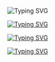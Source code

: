 ![Typing SVG](https://readme-typing-svg.demolab.com?font=Fira+Code&size=35&duration=1500&pause=500&color=08FF68&width=435&lines=%3E%F0%9F%91%8BHello%2C+I'm+Pr_;%3E%F0%9F%87%B7%F0%9F%87%BARussian+developer;from+St.Petersburg_;%3EMy+skills%3A_;%3EC%23%3A_;%3EUnity_;%3EC%23+libraries_;%3EJava%3A_;%3EJava+libraries_;%3EPython%3A_;%3EPython+libraries_;%3EPytelegrambotapi_;%3EFlask_;%3EWeb%3A_;%3EHTML_;%3ECSS_;%3ESQL%2FDBMS%3A_;%3ESQL_;%3ESQLITE_;%3EMicrosoft+Access_;%3EMy+projects+and+;links+are+below_)

<a href="https://t.me/pr_cmc"><img src="https://readme-typing-svg.demolab.com?font=Fira+Code&size=35&duration=1500&pause=42150&color=27a7e7&width=435&lines=telegram" alt="Typing SVG" /></a>

<a href="https://vk.com/pr_cmc"><img src="https://readme-typing-svg.demolab.com?font=Fira+Code&size=35&duration=1500&pause=42150&color=4d7198&width=435&lines=vk" alt="Typing SVG" /></a>

<a href="https://discord.com/users/1161671240277311580"><img src="https://readme-typing-svg.demolab.com?font=Fira+Code&size=35&duration=1500&pause=42150&color=5865F2&width=435&lines=discord" alt="Typing SVG" /></a>

